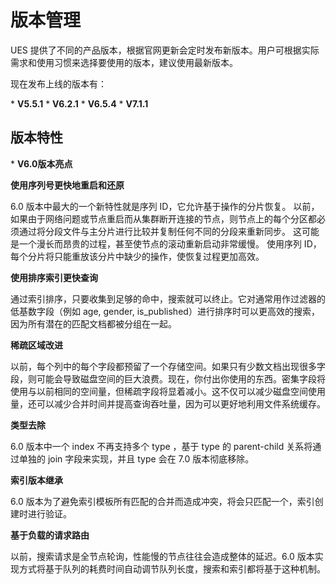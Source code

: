 # 版本管理

UES 提供了不同的产品版本，根据官网更新会定时发布新版本。用户可根据实际需求和使用习惯来选择要使用的版本，建议使用最新版本。

现在发布上线的版本有：

\* **V5.5.1** \* **V6.2.1** \* **V6.5.4** \* **V7.1.1**

## 版本特性

\* **V6.0版本亮点**

**使用序列号更快地重启和还原**

6.0 版本中最大的一个新特性就是序列 ID，它允许基于操作的分片恢复。
以前，如果由于网络问题或节点重启而从集群断开连接的节点，则节点上的每个分区都必须通过将分段文件与主分片进行比较并复制任何不同的分段来重新同步。
这可能是一个漫长而昂贵的过程，甚至使节点的滚动重新启动非常缓慢。 使用序列 ID，每个分片将只能重放该分片中缺少的操作，使恢复过程更加高效。

**使用排序索引更快查询**

通过索引排序，只要收集到足够的命中，搜索就可以终止。它对通常用作过滤器的低基数字段（例如 age, gender,
is\_published）进行排序时可以更高效的搜索，因为所有潜在的匹配文档都被分组在一起。

**稀疏区域改进**

以前，每个列中的每个字段都预留了一个存储空间。如果只有少数文档出现很多字段，则可能会导致磁盘空间的巨大浪费。现在，你付出你使用的东西。密集字段将使用与以前相同的空间量，但稀疏字段将显着减小。这不仅可以减少磁盘空间使用量，还可以减少合并时间并提高查询吞吐量，因为可以更好地利用文件系统缓存。

**类型去除**

6.0 版本中一个 index 不再支持多个 type ，基于 type 的 parent-child 关系将通过单独的 join
字段来实现，并且 type 会在 7.0 版本彻底移除。

**索引版本继承**

6.0 版本为了避免索引模板所有匹配的合并而造成冲突，将会只匹配一个，索引创建时进行验证。

**基于负载的请求路由**

以前，搜索请求是全节点轮询，性能慢的节点往往会造成整体的延迟。6.0
版本实现方式将基于队列的耗费时间自动调节队列长度，搜索和索引都将基于这种机制。